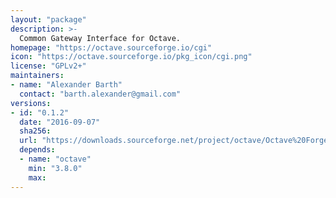 ```yaml
---
layout: "package"
description: >-
  Common Gateway Interface for Octave.
homepage: "https://octave.sourceforge.io/cgi"
icon: "https://octave.sourceforge.io/pkg_icon/cgi.png"
license: "GPLv2+"
maintainers:
- name: "Alexander Barth"
  contact: "barth.alexander@gmail.com"
versions:
- id: "0.1.2"
  date: "2016-09-07"
  sha256:
  url: "https://downloads.sourceforge.net/project/octave/Octave%20Forge%20Packages/Individual%20Package%20Releases/cgi-0.1.2.tar.gz"
  depends:
  - name: "octave"
    min: "3.8.0"
    max:
---
```

